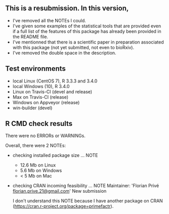 ## This is a resubmission. In this version,
* I've removed all the NOTEs I could.
* I've given some examples of the statistical tools that are provided even if a full list of the features of this package has already been provided in the README file.
* I've mentionned that there is a scientific paper in preparation associated with this package (not yet submitted, not even to bioRxiv).
* I've removed the double space in the description. 


## Test environments
* local Linux (CentOS 7), R 3.3.3 and 3.4.0
* local Windows (10), R 3.4.0
* Linux on Travis-CI (devel and release)
* Max on Travis-CI (release)
* Windows on Appveyor (release)
* win-builder (devel)

## R CMD check results
There were no ERRORs or WARNINGs. 

Overall, there were 2 NOTEs:

* checking installed package size ... NOTE

  - 12.6 Mb on Linux
  -  5.6 Mb on Windows
  -  < 5 Mb on Mac

* checking CRAN incoming feasibility ... NOTE
  Maintainer: 'Florian Privé <florian.prive.21@gmail.com>'
  New submission
  
  I don't understand this NOTE because I have another package on CRAN (https://cran.r-project.org/package=primefactr).
